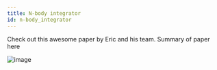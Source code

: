 ```yaml
---
title: N-body integrator
id: n-body_integrator
---
```


Check out this awesome paper by Eric and his team. Summary of paper here

![image](https://oup.silverchair-cdn.com/oup/backfile/Content_public/Journal/mnras/507/2/10.1093_mnras_stab2044/1/m_stab2044fig1.jpeg?Expires=1750207873&Signature=xw7LCiwEx6EOh~HQ4Sp7JudRVAlSgKIE7saIudhfVpauvMvplHhza4YsRC4mxDAZYf1kKWjz0riwGCf9VfI8VFBV0MNr-5DzcUiphUNB9zIwGkhkTiGeddGWSy-lb6Cuk1I9DqYRX49826BbCimS7duhFtmqTbqytBYtFTkzOqLUq2XStbO~hamSUZRxg57cf4oNmYQUaXAN2aRL--1fpQoh4y5eVNPlQYp4QyIIZl6lC3OEinG3A7cq~jgvKe93sNwaC1tyUK8lNFaKjFrUfdJROrWN2xt3ipbzFeS9gnFkZtDz1mv3UY~FKxeOGujuwzoY0IT9JZGT8sNlb3BjSA__&Key-Pair-Id=APKAIE5G5CRDK6RD3PGA)
